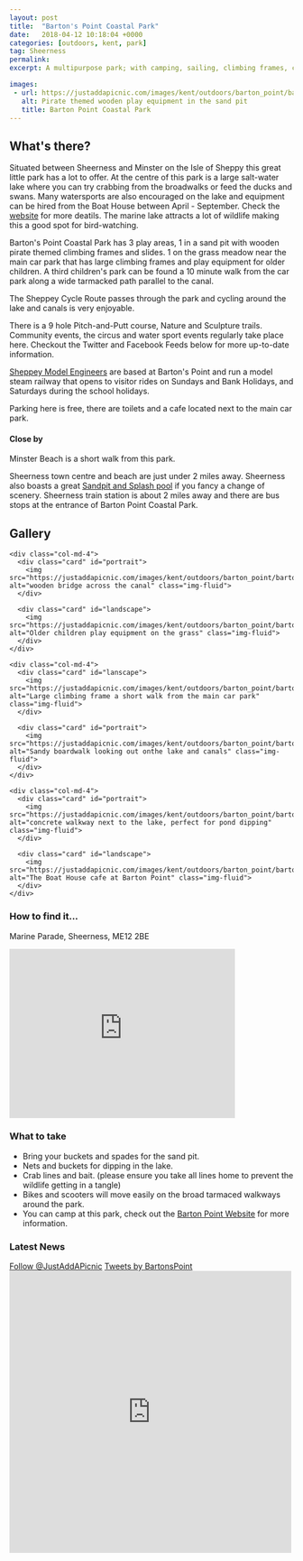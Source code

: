```yaml
---
layout: post
title:  "Barton's Point Coastal Park"
date:   2018-04-12 10:18:04 +0000
categories: [outdoors, kent, park]
tag: Sheerness
permalink: 
excerpt: A multipurpose park; with camping, sailing, climbing frames, cycling, and fishing to mention but a few.  There's a lot to do at this great park right by the sea. With a cafe and toilets on site you'll be able to stay all day.

images: 
 - url: https://justaddapicnic.com/images/kent/outdoors/barton_point/barton5.jpg
   alt: Pirate themed wooden play equipment in the sand pit
   title: Barton Point Coastal Park
---
```


## What's there?
Situated between Sheerness and Minster on the Isle of Sheppy this great little park has a lot to offer.  At the centre of this park is a large salt-water lake where you can try crabbing from the broadwalks or feed the ducks and swans.  Many watersports are also encouraged on the lake and equipment can be hired from the Boat House between April - September.  Check the [website](http://www.bartonspointcoastalpark.co.uk/about/activities/) for more deatils.  The marine lake attracts a lot of wildlife making this a good spot for bird-watching.

Barton's Point Coastal Park has 3 play areas, 1 in a sand pit with wooden pirate themed climbing frames and slides.  1 on the grass meadow near the main car park that has large climbing frames and play equipment for older children.  A third children's park can be found a 10 minute walk from the car park along a wide tarmacked path parallel to the canal.

The Sheppey Cycle Route passes through the park and cycling around the lake and canals is very enjoyable.  

There is a 9 hole Pitch-and-Putt course, Nature and Sculpture trails. Community events, the circus and water sport events regularly take place here.  Checkout the Twitter and Facebook Feeds below for more up-to-date information.

[Sheppey Model Engineers](http://www.sheppeymodelengineering.co.uk/wp/) are based at Barton's Point and run a model steam railway that opens to visitor rides on Sundays and Bank Holidays, and Saturdays during the school holidays.

Parking here is free, there are toilets and a cafe located next to the main car park.

#### Close by

Minster Beach is a short walk from this park. 

Sheerness town centre and beach are just under 2 miles away.  Sheerness also boasts a great [Sandpit and Splash pool](/outdoors/kent/sandpit/park/2018/01/16/sheerness-sandpit.html) if you fancy a change of scenery.  Sheerness train station is about 2 miles away and there are bus stops at the entrance of Barton Point Coastal Park.

## Gallery

<div class="container">

  <div class="row">

    <div class="col-md-4">
      <div class="card" id="portrait">
        <img src="https://justaddapicnic.com/images/kent/outdoors/barton_point/barton6.jpg" alt="wooden bridge across the canal" class="img-fluid">
      </div>

      <div class="card" id="landscape">
        <img src="https://justaddapicnic.com/images/kent/outdoors/barton_point/barton7.jpg" alt="Older children play equipment on the grass" class="img-fluid">
      </div>  
    </div>

    <div class="col-md-4">
      <div class="card" id="lanscape">
        <img src="https://justaddapicnic.com/images/kent/outdoors/barton_point/barton2.jpg" alt="Large climbing frame a short walk from the main car park" class="img-fluid">
      </div>

      <div class="card" id="portrait">
        <img src="https://justaddapicnic.com/images/kent/outdoors/barton_point/barton1.jpg" alt="Sandy boardwalk looking out onthe lake and canals" class="img-fluid">
      </div>
    </div>

    <div class="col-md-4">
      <div class="card" id="portrait">
        <img src="https://justaddapicnic.com/images/kent/outdoors/barton_point/barton4.jpg" alt="concrete walkway next to the lake, perfect for pond dipping" class="img-fluid">
      </div>

      <div class="card" id="landscape">
        <img src="https://justaddapicnic.com/images/kent/outdoors/barton_point/barton3.jpg" alt="The Boat House cafe at Barton Point" class="img-fluid">
      </div>
    </div>

  </div>      
</div>


### How to find it...
Marine Parade, Sheerness, ME12 2BE

<iframe src="https://www.google.com/maps/embed?pb=!1m18!1m12!1m3!1d4974.249901469156!2d0.7843084169729787!3d51.437499138066194!2m3!1f0!2f0!3f0!3m2!1i1024!2i768!4f13.1!3m3!1m2!1s0x47d9299aace0e36d%3A0xd68dbd3058d58849!2sBarton&#39;s+Point+Coastal+Park!5e0!3m2!1sen!2suk!4v1523541085391" width="400" height="300" frameborder="0" style="border:0" allowfullscreen></iframe>

### What to take

* Bring your buckets and spades for the sand pit.
* Nets and buckets for dipping in the lake.
* Crab lines and bait. (please ensure you take all lines home to prevent the wildlife getting in a tangle)
* Bikes and scooters will move easily on the broad tarmaced walkways around the park.
* You can camp at this park, check out the [Barton Point Website](http://www.bartonspointcoastalpark.co.uk/about/camping/) for more information.

### Latest News

<div class="container">
  <div class="row">
    <div class="col-md-6">
        <a href="https://twitter.com/JustAddAPicnic?ref_src=twsrc%5Etfw" class="twitter-follow-button" data-show-count="false">Follow @JustAddAPicnic</a><script async src="https://platform.twitter.com/widgets.js" charset="utf-8"></script>
        <a class="twitter-timeline" data-width="500" data-height="500" href="https://twitter.com/BartonsPoint?ref_src=twsrc%5Etfw">Tweets by BartonsPoint</a> <script async src="https://platform.twitter.com/widgets.js" charset="utf-8"></script>
    </div>
    <div class="col-md-6">
      <iframe src="https://www.facebook.com/plugins/page.php?href=https%3A%2F%2Fwww.facebook.com%2Fbartonspoint.park&tabs=timeline&width=500&height=500&small_header=true&adapt_container_width=true&hide_cover=false&show_facepile=false&appId" width="500" height="500" style="border:none;overflow:hidden" scrolling="no" frameborder="0" allowTransparency="true"></iframe>
    </div>
  </div>
</div>

